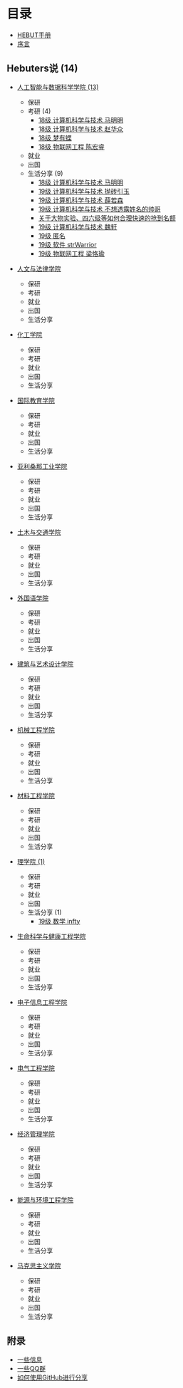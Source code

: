 # 目录

* [HEBUT手册](README.md)
* [序言](xu-yan.md)


## Hebuters说 (14)

* [人工智能与数据科学学院 (13)](ren-gong-zhi-neng-yu-shu-ju-ke-xue-xue-yuan/README.md)
  * 保研
  * 考研 (4)
    * [18级 计算机科学与技术 马明明](ren-gong-zhi-neng-yu-shu-ju-ke-xue-xue-yuan/19-ji-ji-ma-ming-ming.md)
    * [18级 计算机科学与技术 赵华众](ren-gong-zhi-neng-yu-shu-ju-ke-xue-xue-yuan/18-ji-ji-suan-ji-ke-xue-yu-ji-shu-zhao-hua-zhong.md)
    * [18级 梦有蝶](ren-gong-zhi-neng-yu-shu-ju-ke-xue-xue-yuan/18-ji-meng-you-die.md)
    * [18级 物联网工程 陈宏睿](ren-gong-zhi-neng-yu-shu-ju-ke-xue-xue-yuan/18-ji-wu-lian-wang-gong-cheng-chen-hong-rui.md)
  * 就业
  * 出国
  * 生活分享 (9)
    * [18级 计算机科学与技术 马明明](ren-gong-zhi-neng-yu-shu-ju-ke-xue-xue-yuan/19-ji-ji-ma-ming-ming1.md)
    * [19级 计算机科学与技术 抛砖引玉](ren-gong-zhi-neng-yu-shu-ju-ke-xue-xue-yuan/19-ji-ji-suan-ji-ke-xue-yu-ji-shu-pao-zhuan-yin-yu.md)
    * [19级 计算机科学与技术 薛若森](ren-gong-zhi-neng-yu-shu-ju-ke-xue-xue-yuan/19-ji-ji-suan-ji-ke-xue-yu-ji-shu-xue-ruo-sen.md)
    * [19级 计算机科学与技术 不想透露姓名的帅哥](ren-gong-zhi-neng-yu-shu-ju-ke-xue-xue-yuan/19-ji-ji-suan-ji-ke-xue-yu-ji-shu-bu-xiang-tou-lu-xing-ming-de-shuai-ge.md)
    * [关于大物实验、四六级等如何合理快速的抢到名额](ren-gong-zhi-neng-yu-shu-ju-ke-xue-xue-yuan/guan-yu-da-wu-shi-yan-si-liu-ji-deng-ru-he-he-li-kuai-su-qiang-dao-ming-e.md)
    * [19级 计算机科学与技术 魏轩](ren-gong-zhi-neng-yu-shu-ju-ke-xue-xue-yuan/19-ji-ji-suan-ji-ke-xue-yu-ji-shu-wei-xuan.md)
    * [19级 匿名](ren-gong-zhi-neng-yu-shu-ju-ke-xue-xue-yuan/19-ji-wu-lian-wang-gong-cheng-bing.md)
    * [19级 软件 strWarrior](ren-gong-zhi-neng-yu-shu-ju-ke-xue-xue-yuan/19-ji-ruan-jian-strWarrior.md)
    * [19级 物联网工程 梁恪瑜](ren-gong-zhi-neng-yu-shu-ju-ke-xue-xue-yuan/19-ji-wu-lian-wang-gong-cheng-liangkey.md)


* [人文与法律学院](ren-wen-yu-fa-lv-xue-yuan/README.md)
  * 保研
  * 考研
  * 就业
  * 出国
  * 生活分享


* [化工学院](hua-gong-xue-yuan/README.md)
  * 保研
  * 考研
  * 就业
  * 出国
  * 生活分享


* [国际教育学院](guo-ji-jiao-yu-xue-yuan/README.md)
  * 保研
  * 考研
  * 就业
  * 出国
  * 生活分享

* [亚利桑那工业学院](ya-li-sang-na-gong-ye-xue-yuan/README.md)
  * 保研
  * 考研
  * 就业
  * 出国
  * 生活分享

* [土木与交通学院](tu-mu-yu-jiao-tong-xue-yuan/README.md)
  * 保研
  * 考研
  * 就业
  * 出国
  * 生活分享

* [外国语学院](wai-guo-yu-xue-yuan/README.md)
  * 保研
  * 考研
  * 就业
  * 出国
  * 生活分享

* [建筑与艺术设计学院](jian-zhu-yu-yi-shu-she-ji-xue-yuan/README.md)
  * 保研
  * 考研
  * 就业
  * 出国
  * 生活分享

* [机械工程学院](ji-xie-gong-cheng-xue-yuan/README.md)
  * 保研
  * 考研
  * 就业
  * 出国
  * 生活分享

* [材料工程学院](cai-liao-gong-cheng-xue-yuan/README.md)
  * 保研
  * 考研
  * 就业
  * 出国
  * 生活分享


* [理学院 (1)](li-xue-yuan/README.md)
  * 保研
  * 考研
  * 就业
  * 出国
  * 生活分享 (1)
    * [19级 数学 infty](li-xue-yuan/infty.md)
* [生命科学与健康工程学院](sheng-ming-ke-xue-yu-jian-kang-gong-cheng-xue-yuan/README.md)
  * 保研
  * 考研
  * 就业
  * 出国
  * 生活分享

* [电子信息工程学院](dian-zi-xin-xi-gong-cheng-xue-yuan/README.md)
  * 保研
  * 考研
  * 就业
  * 出国
  * 生活分享

* [电气工程学院](dian-qi-gong-cheng-xue-yuan/README.md)
  * 保研
  * 考研
  * 就业
  * 出国
  * 生活分享

* [经济管理学院](jing-ji-guan-li-xue-yuan/README.md)
  * 保研
  * 考研
  * 就业
  * 出国
  * 生活分享

* [能源与环境工程学院](neng-yuan-yu-huan-jing-gong-cheng-xue-yuan/README.md)
  * 保研
  * 考研
  * 就业
  * 出国
  * 生活分享

* [马克思主义学院](ma-ke-si-zhu-yi-xue-yuan/README.md)
  * 保研
  * 考研
  * 就业
  * 出国
  * 生活分享
## 附录
* [一些信息](fu-lu/yi-xie-xin-xi.md)
* [一些QQ群](fu-lu/yi-xie-qq-qun.md)
* [如何使用GitHub进行分享](fu-lu/ru-he-jin-xing-jing-yan-gong-xian.md)


